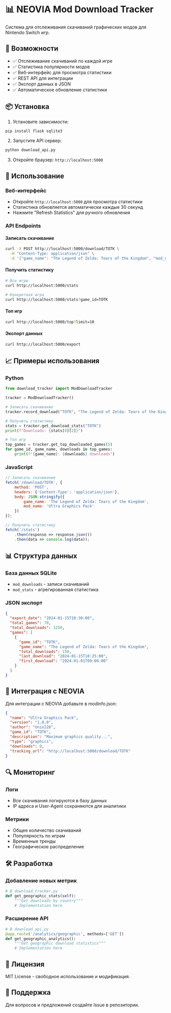 # 📊 NEOVIA Mod Download Tracker

Система для отслеживания скачиваний графических модов для Nintendo Switch игр.

## 🚀 Возможности

- ✅ Отслеживание скачиваний по каждой игре
- ✅ Статистика популярности модов
- ✅ Веб-интерфейс для просмотра статистики
- ✅ REST API для интеграции
- ✅ Экспорт данных в JSON
- ✅ Автоматическое обновление статистики

## 📦 Установка

1. Установите зависимости:
```bash
pip install flask sqlite3
```

2. Запустите API сервер:
```bash
python download_api.py
```

3. Откройте браузер: `http://localhost:5000`

## 🔧 Использование

### Веб-интерфейс
- Откройте `http://localhost:5000` для просмотра статистики
- Статистика обновляется автоматически каждые 30 секунд
- Нажмите "Refresh Statistics" для ручного обновления

### API Endpoints

#### Записать скачивание
```bash
curl -X POST http://localhost:5000/download/TOTK \
  -H "Content-Type: application/json" \
  -d '{"game_name": "The Legend of Zelda: Tears of the Kingdom", "mod_name": "Ultra Graphics Pack"}'
```

#### Получить статистику
```bash
# Все игры
curl http://localhost:5000/stats

# Конкретная игра
curl http://localhost:5000/stats?game_id=TOTK
```

#### Топ игр
```bash
curl http://localhost:5000/top?limit=10
```

#### Экспорт данных
```bash
curl http://localhost:5000/export
```

## 📈 Примеры использования

### Python
```python
from download_tracker import ModDownloadTracker

tracker = ModDownloadTracker()

# Записать скачивание
tracker.record_download("TOTK", "The Legend of Zelda: Tears of the Kingdom", "Ultra Graphics Pack")

# Получить статистику
stats = tracker.get_download_stats("TOTK")
print(f"Downloads: {stats[0][2]}")

# Топ игр
top_games = tracker.get_top_downloaded_games(5)
for game_id, game_name, downloads in top_games:
    print(f"{game_name}: {downloads} downloads")
```

### JavaScript
```javascript
// Записать скачивание
fetch('/download/TOTK', {
    method: 'POST',
    headers: {'Content-Type': 'application/json'},
    body: JSON.stringify({
        game_name: 'The Legend of Zelda: Tears of the Kingdom',
        mod_name: 'Ultra Graphics Pack'
    })
});

// Получить статистику
fetch('/stats')
    .then(response => response.json())
    .then(data => console.log(data));
```

## 📊 Структура данных

### База данных SQLite
- `mod_downloads` - записи скачиваний
- `mod_stats` - агрегированная статистика

### JSON экспорт
```json
{
  "export_date": "2024-01-15T10:30:00",
  "total_games": 70,
  "total_downloads": 1250,
  "games": [
    {
      "game_id": "TOTK",
      "game_name": "The Legend of Zelda: Tears of the Kingdom",
      "total_downloads": 150,
      "last_download": "2024-01-15T10:25:00",
      "first_download": "2024-01-01T09:00:00"
    }
  ]
}
```

## 🎯 Интеграция с NEOVIA

Для интеграции с NEOVIA добавьте в modinfo.json:

```json
{
  "name": "Ultra Graphics Pack",
  "version": "1.0.0",
  "author": "Unix228",
  "game_id": "TOTK",
  "description": "Maximum graphics quality...",
  "type": "graphics",
  "downloads": 0,
  "tracking_url": "http://localhost:5000/download/TOTK"
}
```

## 🔍 Мониторинг

### Логи
- Все скачивания логируются в базу данных
- IP адреса и User-Agent сохраняются для аналитики

### Метрики
- Общее количество скачиваний
- Популярность по играм
- Временные тренды
- Географическое распределение

## 🛠️ Разработка

### Добавление новых метрик
```python
# В download_tracker.py
def get_geographic_stats(self):
    """Get downloads by country"""
    # Implementation here
```

### Расширение API
```python
# В download_api.py
@app.route('/analytics/geographic', methods=['GET'])
def get_geographic_analytics():
    """Get geographic download statistics"""
    # Implementation here
```

## 📝 Лицензия

MIT License - свободное использование и модификация.

## 🤝 Поддержка

Для вопросов и предложений создайте Issue в репозитории.